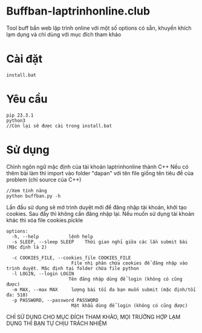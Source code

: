 # Buffban-laptrinhonline.club
Tool buff bẩn web lập trình online với một số options có sẵn, khuyến khích lạm dụng và chỉ dùng với mục đích tham khảo

# Cài đặt
```
install.bat
```
# Yêu cầu
```
pip 23.3.1
python3
//Còn lại sẽ được cài trong install.bat
```
# Sử dụng
Chỉnh ngôn ngữ mặc định của tài khoản laptrinhonline thành C++
Nếu có thêm bài làm thì import vào folder "dapan" với tên file giống tên tiêu đề của problem (chỉ source của C++)
```
//Xem tính năng
python buffban.py -h
```
Lần đầu sử dụng sẽ mở trình duyệt mới để đăng nhập tài khoản, khởi tạo cookies. Sau đấy thì không cần đăng nhập lại. Nếu muốn sử dụng tài khoản khác thì xóa file cookies.pickle
```
options:
  -h, --help           lệnh help
  -s SLEEP, --sleep SLEEP    Thời gian nghỉ giữa các lần submit bài (Mặc định là 2)
                       
  -c COOKIES_FILE, --cookies_file COOKIES_FILE
                        File nhị phân chứa cookies để đăng nhập vào trình duyệt. Mặc định tại folder chứa file python
  -l LOGIN, --login LOGIN
                       Tên đăng nhập dùng để login (không có cũng được)
  -m MAX, --max MAX     lượng bài tối đa bạn muốn submit (mặc định/tối đa: 510)
  -p PASSWORD, --password PASSWORD
                        Mật khẩu dùng để login (không có cũng được)
```
CHỈ SỬ DỤNG CHO MỤC ĐÍCH THAM KHẢO, MỌI TRƯỜNG HỢP LẠM DỤNG THÌ BẠN TỰ CHỊU TRÁCH NHIỆM
